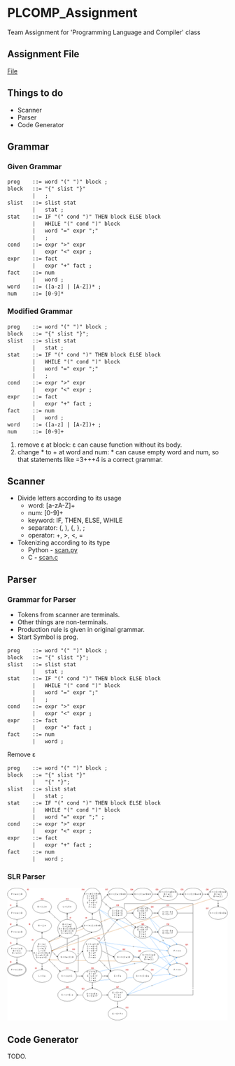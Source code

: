 # PLCOMP_Assignment
Team Assignment for 'Programming Language and Compiler' class

## Assignment File
[File](Compiler_Project-2019.pdf)

## Things to do
 - Scanner
 - Parser
 - Code Generator

## Grammar
### Given Grammar
```
prog    ::= word "(" ")" block ;
block	::= "{" slist "}"	
        |   ;
slist 	::= slist stat
        |   stat ;
stat 	::= IF "(" cond ")" THEN block ELSE block
        |   WHILE "(" cond ")" block
        |   word "=" expr ";"
        |   ;
cond 	::= expr ">" expr
        |   expr "<" expr ;
expr 	::= fact
        |   expr "+" fact ;	
fact 	::= num
        |   word ;
word	::= ([a-z] | [A-Z])* ;
num     ::= [0-9]*
```
### Modified Grammar
```
prog    ::= word "(" ")" block ;
block   ::= "{" slist "}";
slist   ::= slist stat
        |   stat ;
stat 	::= IF "(" cond ")" THEN block ELSE block
        |   WHILE "(" cond ")" block
        |   word "=" expr ";"
        |   ;
cond 	::= expr ">" expr
        |   expr "<" expr ;
expr 	::= fact
        |   expr "+" fact ;	
fact 	::= num
        |   word ;
word	::= ([a-z] | [A-Z])+ ;
num     ::= [0-9]+
```
1. remove ε at block: ε can cause function without its body.
2. change * to + at word and num: * can cause empty word and num, so that statements like =3+++4 is a correct grammar.

## Scanner
 - Divide letters according to its usage
   - word: \[a-zA-Z]+
   - num: \[0-9]+
   - keyword: IF, THEN, ELSE, WHILE
   - separator: (, ), {, }, ;
   - operator: +, >, <, =
 - Tokenizing according to its type
   - Python - [scan.py](scanner/scan.py)
   - C - [scan.c](scanner/scan.c)

## Parser
### Grammar for Parser
 - Tokens from scanner are terminals.
 - Other things are non-terminals.
 - Production rule is given in original grammar.
 - Start Symbol is prog.
```
prog    ::= word "(" ")" block ;
block   ::= "{" slist "}";
slist   ::= slist stat
        |   stat ;
stat 	::= IF "(" cond ")" THEN block ELSE block
        |   WHILE "(" cond ")" block
        |   word "=" expr ";"
        |   ;
cond 	::= expr ">" expr
        |   expr "<" expr ;
expr 	::= fact
        |   expr "+" fact ;	
fact 	::= num
        |   word ;
```
Remove ε
```
prog    ::= word "(" ")" block ;
block   ::= "{" slist "}"
        |   "{" "}";
slist   ::= slist stat
        |   stat ;
stat 	::= IF "(" cond ")" THEN block ELSE block
        |   WHILE "(" cond ")" block
        |   word "=" expr ";" ;
cond 	::= expr ">" expr
        |   expr "<" expr ;
expr 	::= fact
        |   expr "+" fact ;	
fact 	::= num
        |   word ;
```
### SLR Parser
![State Diagram](parser/image/cfg_full.png)
<!--### Convert to Regular Grammar
 - num

Remove Kleene star
```
num     ->  [0-9] num
num     ->  [0-9]
```
 - word

Remove Kleene star
```
word    ->  [a-zA-Z] word
word    ->  [a-zA-Z]
```
Union
```
word    ->  [a-zA-Z] word
word    ->  [a-zA-Z]
```
(consider \[a-zA-z] as __one__ kind of terminal)
 - fact

Union
```
fact    ->  word
fact    ->  num
```
 - expr

Remove recursion
```
expr    ->  fact ("+" fact)*
```
Remove Kleene star
```
expr    ->  fact exprA
exprA   ->  ε
exprA   ->  "+" fact exprA
```
Empty production
```
expr    ->  fact
expr    ->  fact exprA
exprA   ->  "+" fact
exprA   ->  "+" fact exprA
```
Remove multiple non-terminals
```
expr    ->  fact
expr    ->  exprB
exprA   ->  "+" fact
exprA   ->  "+" exprB
exprB   ->  word exprA
exprB   ->  num exprA
```
```
expr    ->  fact
expr    ->  exprB
exprA   ->  "+" fact
exprA   ->  "+" exprB
exprB   ->  [a-zA-Z] exprA
exprB   ->  [a-zA-Z] exprB
exprC   ->  [0-9] exprA
exprC   ->  [0-9] exprC
```
<!-- - cond
```
```
<!-- ### Each Grammar to NFA
 - num
 
 ![NFA_num](scanner/image/nfa_num.png)
 - word
 
 ![NFA word](scanner/image/nfa_word.png)
 - fact
 
 ![NFA fact](scanner/image/nfa_fact_simple.png)
 - expr
 
 ![NFA expr](scanner/image/nfa_expr_simple.png)
 - cond
 
 ![NFA cond](scanner/image/nfa_cond_simple.png)
 - stat
 
 ![NFA stat](scanner/image/nfa_stat_simple.png)
 - slist
 
 ![NFA slist](scanner/image/nfa_slist_simple.png)
 - block
 
 ![NFA block](scanner/image/nfa_block_simple.png)
 - prog
 
 ![NFA prog](scanner/image/nfa_prog_simple.png)

### Combining NFAs
TODO.-->

## Code Generator
TODO.
